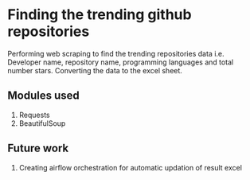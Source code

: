 # Finding the trending github repositories

Performing web scraping to find the trending repositories data i.e. Developer name, repository name, programming languages and total number stars. Converting the data to the excel sheet.

## Modules used
1. Requests
2. BeautifulSoup

## Future work
1. Creating airflow orchestration for automatic updation of result excel